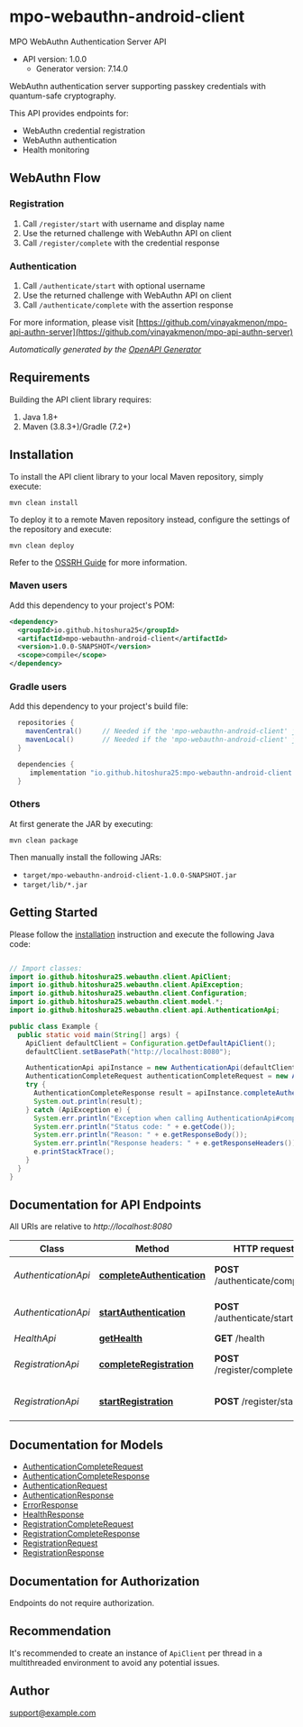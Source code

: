 # mpo-webauthn-android-client

MPO WebAuthn Authentication Server API
- API version: 1.0.0
  - Generator version: 7.14.0

WebAuthn authentication server supporting passkey credentials with quantum-safe cryptography.

This API provides endpoints for:
- WebAuthn credential registration
- WebAuthn authentication
- Health monitoring

## WebAuthn Flow

### Registration
1. Call `/register/start` with username and display name
2. Use the returned challenge with WebAuthn API on client
3. Call `/register/complete` with the credential response

### Authentication  
1. Call `/authenticate/start` with optional username
2. Use the returned challenge with WebAuthn API on client
3. Call `/authenticate/complete` with the assertion response


  For more information, please visit [https://github.com/vinayakmenon/mpo-api-authn-server](https://github.com/vinayakmenon/mpo-api-authn-server)

*Automatically generated by the [OpenAPI Generator](https://openapi-generator.tech)*


## Requirements

Building the API client library requires:
1. Java 1.8+
2. Maven (3.8.3+)/Gradle (7.2+)

## Installation

To install the API client library to your local Maven repository, simply execute:

```shell
mvn clean install
```

To deploy it to a remote Maven repository instead, configure the settings of the repository and execute:

```shell
mvn clean deploy
```

Refer to the [OSSRH Guide](http://central.sonatype.org/pages/ossrh-guide.html) for more information.

### Maven users

Add this dependency to your project's POM:

```xml
<dependency>
  <groupId>io.github.hitoshura25</groupId>
  <artifactId>mpo-webauthn-android-client</artifactId>
  <version>1.0.0-SNAPSHOT</version>
  <scope>compile</scope>
</dependency>
```

### Gradle users

Add this dependency to your project's build file:

```groovy
  repositories {
    mavenCentral()     // Needed if the 'mpo-webauthn-android-client' jar has been published to maven central.
    mavenLocal()       // Needed if the 'mpo-webauthn-android-client' jar has been published to the local maven repo.
  }

  dependencies {
     implementation "io.github.hitoshura25:mpo-webauthn-android-client:1.0.0-SNAPSHOT"
  }
```

### Others

At first generate the JAR by executing:

```shell
mvn clean package
```

Then manually install the following JARs:

* `target/mpo-webauthn-android-client-1.0.0-SNAPSHOT.jar`
* `target/lib/*.jar`

## Getting Started

Please follow the [installation](#installation) instruction and execute the following Java code:

```java

// Import classes:
import io.github.hitoshura25.webauthn.client.ApiClient;
import io.github.hitoshura25.webauthn.client.ApiException;
import io.github.hitoshura25.webauthn.client.Configuration;
import io.github.hitoshura25.webauthn.client.model.*;
import io.github.hitoshura25.webauthn.client.api.AuthenticationApi;

public class Example {
  public static void main(String[] args) {
    ApiClient defaultClient = Configuration.getDefaultApiClient();
    defaultClient.setBasePath("http://localhost:8080");

    AuthenticationApi apiInstance = new AuthenticationApi(defaultClient);
    AuthenticationCompleteRequest authenticationCompleteRequest = new AuthenticationCompleteRequest(); // AuthenticationCompleteRequest | 
    try {
      AuthenticationCompleteResponse result = apiInstance.completeAuthentication(authenticationCompleteRequest);
      System.out.println(result);
    } catch (ApiException e) {
      System.err.println("Exception when calling AuthenticationApi#completeAuthentication");
      System.err.println("Status code: " + e.getCode());
      System.err.println("Reason: " + e.getResponseBody());
      System.err.println("Response headers: " + e.getResponseHeaders());
      e.printStackTrace();
    }
  }
}

```

## Documentation for API Endpoints

All URIs are relative to *http://localhost:8080*

Class | Method | HTTP request | Description
------------ | ------------- | ------------- | -------------
*AuthenticationApi* | [**completeAuthentication**](docs/AuthenticationApi.md#completeAuthentication) | **POST** /authenticate/complete | Complete WebAuthn authentication
*AuthenticationApi* | [**startAuthentication**](docs/AuthenticationApi.md#startAuthentication) | **POST** /authenticate/start | Start WebAuthn authentication
*HealthApi* | [**getHealth**](docs/HealthApi.md#getHealth) | **GET** /health | Health check
*RegistrationApi* | [**completeRegistration**](docs/RegistrationApi.md#completeRegistration) | **POST** /register/complete | Complete WebAuthn registration
*RegistrationApi* | [**startRegistration**](docs/RegistrationApi.md#startRegistration) | **POST** /register/start | Start WebAuthn registration


## Documentation for Models

 - [AuthenticationCompleteRequest](docs/AuthenticationCompleteRequest.md)
 - [AuthenticationCompleteResponse](docs/AuthenticationCompleteResponse.md)
 - [AuthenticationRequest](docs/AuthenticationRequest.md)
 - [AuthenticationResponse](docs/AuthenticationResponse.md)
 - [ErrorResponse](docs/ErrorResponse.md)
 - [HealthResponse](docs/HealthResponse.md)
 - [RegistrationCompleteRequest](docs/RegistrationCompleteRequest.md)
 - [RegistrationCompleteResponse](docs/RegistrationCompleteResponse.md)
 - [RegistrationRequest](docs/RegistrationRequest.md)
 - [RegistrationResponse](docs/RegistrationResponse.md)


<a id="documentation-for-authorization"></a>
## Documentation for Authorization

Endpoints do not require authorization.


## Recommendation

It's recommended to create an instance of `ApiClient` per thread in a multithreaded environment to avoid any potential issues.

## Author

support@example.com

